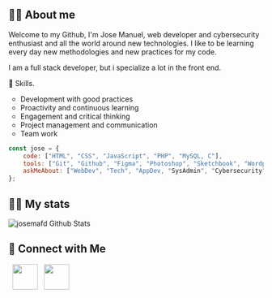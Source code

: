 <h2> 🙋‍♂️ About me </h2>

Welcome to my Github, I'm Jose Manuel, web developer and cybersecurity enthusiast and all the world around new technologies.
I like to be learning every day new methodologies and new practices for my code.

I am a full stack developer, but i specialize a lot in the front end.

🧠 Skills.
<ul>
    <li type="circle">Development with good practices</li>
    <li type="circle">Proactivity and continuous learning</li>
    <li type="circle">Engagement and critical thinking</li>
    <li type="circle">Project management and communication</li>
    <li type="circle">Team work</li>
</ul>

```javascript
const jose = {
    code: ["HTML", "CSS", "JavaScript", "PHP", "MySQL, C"],
    tools: ["Git", "Github", "Figma", "Photoshop", "Sketchbook", "Wordpress", "Elementor"],
    askMeAbout: ["WebDev", "Tech", "AppDev, "SysAdmin", "Cybersecurity"]
};
```

<h2> 👨‍💻 My stats </h2>

<img align="center" src="https://github-readme-stats.vercel.app/api?username=josemafd&include_all_commits=true&count_private=true&show_icons=true&line_height=20&title_color=7A7ADB&icon_color=2234AE&text_color=D3D3D3&bg_color=0,000000,130F40" alt="josemafd Github Stats">

<h2> 📡 Connect with Me </h2>

&nbsp; <a href="https://www.linkedin.com/in/josemafd" target="_blank" rel="noopener noreferrer"><img src="https://img.icons8.com/plasticine/100/000000/linkedin.png" width="50" /></a>
&nbsp; <a href="https://www.facebook.com/in/josemafd" target="_blank" rel="noopener noreferrer"><img src="https://img.icons8.com/plasticine/344/facebook-new.png" width="50" /></a>
</p>
